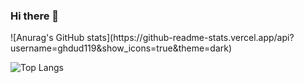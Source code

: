 ### Hi there 👋

<!--
**ghdud119/ghdud119** is a ✨ _special_ ✨ repository because its `README.md` (this file) appears on your GitHub profile.

Here are some ideas to get you started:

- 🔭 I’m currently working on ...
- 🌱 I’m currently learning ...
- 👯 I’m looking to collaborate on ...
- 🤔 I’m looking for help with ...
- 💬 Ask me about ...
- 📫 How to reach me: ...
- 😄 Pronouns: ...
- ⚡ Fun fact: ...
-->

<div align="center"></div>
![Anurag's GitHub stats](https://github-readme-stats.vercel.app/api?username=ghdud119&show_icons=true&theme=dark)

![Top Langs](https://github-readme-stats.vercel.app/api/top-langs/?username=ghdud119&layout=compact&theme=dark)
<div align="center"></div>
